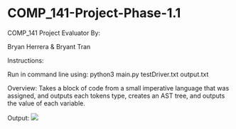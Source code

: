 # COMP_141-Project-Phase-1.1
COMP_141 Project Evaluator By:

Bryan Herrera & Bryant Tran

Instructions:

Run in command line using: python3 main.py testDriver.txt output.txt

Overview:
Takes a block of code from a small imperative language that was assigned, and outputs
each tokens type, creates an AST tree, and outputs the value of each variable.

Output:
![](https://github.com/BryanHerrera19/COMP_141-Project-Evaluator/blob/main/Images/AST%20and%20output.png?raw=true)
